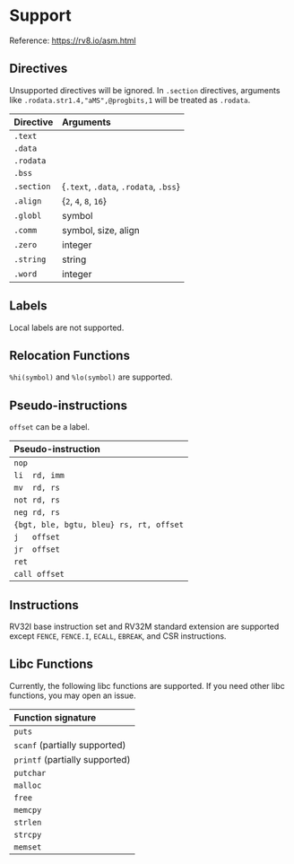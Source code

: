 # Support 

Reference: https://rv8.io/asm.html

## Directives

Unsupported directives will be ignored. 
In `.section` directives, arguments like `.rodata.str1.4,"aMS",@progbits,1`
will be treated as `.rodata`. 

| Directive | Arguments  
|:---       |:---        
|`.text`    |
|`.data`    |
|`.rodata`  | 
|`.bss`     |
|`.section` | {`.text`, `.data`, `.rodata`, `.bss`}
|`.align`   | {`2`, `4`, `8`, `16`}
|`.globl`   | symbol
|`.comm`    | symbol, size, align
|`.zero`    | integer
|`.string`  | string
|`.word`    | integer

## Labels

Local labels are not supported.

## Relocation Functions

`%hi(symbol)` and `%lo(symbol)` are supported. 

## Pseudo-instructions

`offset` can be a label.

| Pseudo-instruction |
|:---|
| `nop`
| `li  rd, imm`
| `mv  rd, rs`
| `not rd, rs`
| `neg rd, rs`
| `{bgt, ble, bgtu, bleu} rs, rt, offset`
| `j   offset`
| `jr  offset`
| `ret`
| `call offset` 

## Instructions

RV32I base instruction set and RV32M standard extension are supported except 
`FENCE`, `FENCE.I`, `ECALL`, `EBREAK`, and CSR instructions. 

## Libc Functions
Currently, the following libc functions are supported. If you need other libc
functions, you may open an issue.

| Function signature |
|:---|
|`puts`
|`scanf` (partially supported)
|`printf` (partially supported)
|`putchar`
|`malloc`
|`free`
|`memcpy`
|`strlen`
|`strcpy`
|`memset`

